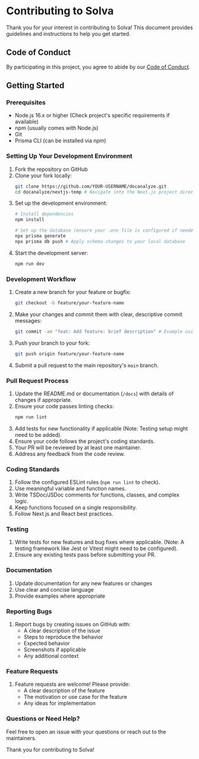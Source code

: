 # Contributing to Solva

Thank you for your interest in contributing to Solva! This document provides guidelines and instructions to help you get started.

## Code of Conduct

By participating in this project, you agree to abide by our [Code of Conduct](CODE_OF_CONDUCT.md).

## Getting Started

### Prerequisites

- Node.js 16.x or higher (Check project's specific requirements if available)
- npm (usually comes with Node.js)
- Git
- Prisma CLI (can be installed via npm)

### Setting Up Your Development Environment

1.  Fork the repository on GitHub
2.  Clone your fork locally:
    ```bash
    git clone https://github.com/YOUR-USERNAME/docanalyze.git
    cd docanalyze/nextjs-temp # Navigate into the Next.js project directory
    ```
3.  Set up the development environment:
    ```bash
    # Install dependencies
    npm install

    # Set up the database (ensure your .env file is configured if needed)
    npx prisma generate
    npx prisma db push # Apply schema changes to your local database
    ```
4.  Start the development server:
    ```bash
    npm run dev
    ```

### Development Workflow

1.  Create a new branch for your feature or bugfix:
    ```bash
    git checkout -b feature/your-feature-name
    ```
2.  Make your changes and commit them with clear, descriptive commit messages:
    ```bash
    git commit -am "feat: Add feature: brief description" # Example using conventional commits
    ```
3.  Push your branch to your fork:
    ```bash
    git push origin feature/your-feature-name
    ```
4.  Submit a pull request to the main repository's `main` branch.

### Pull Request Process

1.  Update the README.md or documentation (`/docs`) with details of changes if appropriate.
2.  Ensure your code passes linting checks:
    ```bash
    npm run lint
    ```
3.  Add tests for new functionality if applicable (Note: Testing setup might need to be added).
4.  Ensure your code follows the project's coding standards.
5.  Your PR will be reviewed by at least one maintainer.
6.  Address any feedback from the code review.

### Coding Standards

1.  Follow the configured ESLint rules (`npm run lint` to check).
2.  Use meaningful variable and function names.
3.  Write TSDoc/JSDoc comments for functions, classes, and complex logic.
4.  Keep functions focused on a single responsibility.
5.  Follow Next.js and React best practices.

### Testing

1.  Write tests for new features and bug fixes where applicable. (Note: A testing framework like Jest or Vitest might need to be configured).
2.  Ensure any existing tests pass before submitting your PR.

### Documentation
1. Update documentation for any new features or changes
2. Use clear and concise language
3. Provide examples where appropriate

### Reporting Bugs
1. Report bugs by creating issues on GitHub with:
    - A clear description of the issue
    - Steps to reproduce the behavior
    - Expected behavior
    - Screenshots if applicable
    - Any additional context

### Feature Requests
1. Feature requests are welcome! Please provide:
    - A clear description of the feature
    - The motivation or use case for the feature
    - Any ideas for implementation

### Questions or Need Help?
Feel free to open an issue with your questions or reach out to the maintainers.

Thank you for contributing to Solva!